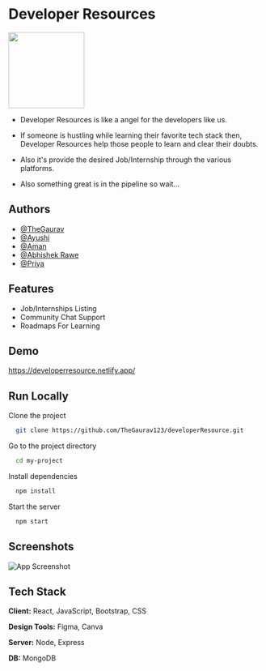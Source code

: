
# Developer Resources
<img src='https://developerresource.netlify.app/static/media/drLogo.24c5a5b132c03ccfbd23.png' width='150' height='150' />

* Developer Resources is like a angel for the developers like us. 

* If someone is hustling while learning their favorite tech stack then, Developer Resources 
  help those people to learn and clear their doubts.

* Also it's provide the desired Job/Internship through the various platforms.

* Also something great is in the pipeline so wait...


## Authors

- [@TheGaurav](https://github.com/TheGaurav123)
- [@Ayushi](https://github.com/)
- [@Aman ](https://github.com/Lord-Aman)
- [@Abhishek Rawe](https://github.com/abhishekrawe)
- [@Priya](https://github.com/priya0220)




## Features

- Job/Internships Listing
- Community Chat Support
- Roadmaps For Learning


## Demo

https://developerresource.netlify.app/

## Run Locally

Clone the project

```bash
  git clone https://github.com/TheGaurav123/developerResource.git
```

Go to the project directory

```bash
  cd my-project
```

Install dependencies

```bash
  npm install
```

Start the server

```bash
  npm start
```

## Screenshots
![App Screenshot](https://raw.githubusercontent.com/TheGaurav123/developerResource/main/src/drPic.jpeg)

## Tech Stack

**Client:** React, JavaScript, Bootstrap, CSS

**Design Tools:** Figma, Canva

**Server:** Node, Express

**DB:** MongoDB


